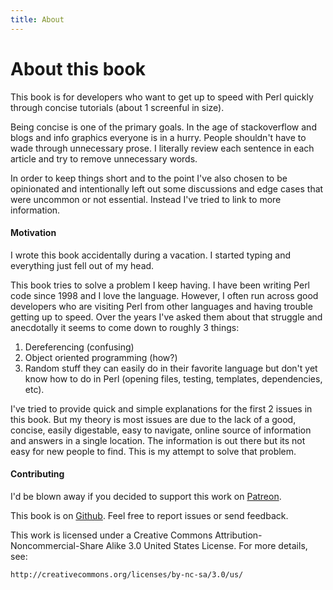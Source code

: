 ```yaml
---
title: About
---
```

# About this book

This book is for developers who want to get up to speed with Perl quickly
through concise tutorials (about 1 screenful in size). 

Being concise is one of the primary goals.  In the age of stackoverflow and
blogs and info graphics everyone is in a hurry.  People shouldn't have to wade
through unnecessary prose. I literally review each sentence in each article and
try to remove unnecessary words.

In order to keep things short and to the point I've also chosen to be
opinionated and intentionally left out some discussions and edge cases that were
uncommon or not essential. Instead I've tried to link to more information.  

#### Motivation

I wrote this book accidentally during a vacation.  I started typing and
everything just fell out of my head.  

This book tries to solve a problem I keep having.  I have been writing Perl
code since 1998 and I love the language.  However, I often run across good
developers who are visiting Perl from other languages and having trouble
getting up to speed.  Over the years I've asked them about that struggle and
anecdotally it seems to come down to roughly 3 things:

1. Dereferencing (confusing)
2. Object oriented programming (how?)
3. Random stuff they can easily do in their favorite language but don't
yet know how to do in Perl (opening files, testing, templates, dependencies,
etc).

I've tried to provide quick and simple explanations for the first 2 issues in
this book.  But my theory is most issues are due to the lack of a good,
concise, easily digestable, easy to navigate, online source of information and
answers in a single location.  The information is out there but its not easy
for new people to find.  This is my attempt to solve that problem.

#### Contributing

I'd be blown away if you decided to support this work on
[Patreon](https://www.patreon.com/kablamo).  

This book is on [Github](https://github.com/kablamo/mvp.kablamo.org).  Feel
free to report issues or send feedback.

This work is licensed under a Creative Commons Attribution-Noncommercial-Share
Alike 3.0 United States License.  For more details, see:

    http://creativecommons.org/licenses/by-nc-sa/3.0/us/
